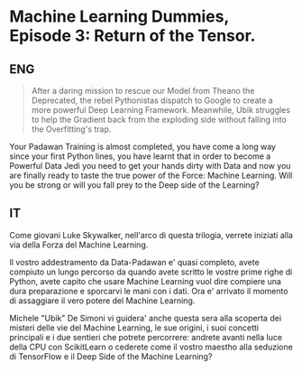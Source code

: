 # Machine Learning Dummies, Episode 3: Return of the Tensor.

## ENG

> After a daring mission to rescue our Model from Theano the Deprecated,
> the rebel Pythonistas dispatch to Google to create a more powerful Deep Learning Framework.
> Meanwhile, Ubik struggles to help the Gradient back from the exploding side without falling
> into the Overfitting's trap.

Your Padawan Training is almost completed, you have come a long way since your first Python
lines, you have learnt that in order to become a Powerful Data Jedi you need to get
your hands dirty with Data and now you are finally ready to taste the true power of
the Force: Machine Learning. Will you be strong or will you fall prey to the Deep side
of the Learning?

## IT

Come giovani Luke Skywalker, nell'arco di questa trilogia, verrete iniziati alla via della Forza del Machine Learning.

Il vostro addestramento da Data-Padawan e' quasi completo, avete compiuto un lungo
percorso da quando avete scritto le vostre prime righe di Python, avete capito
che usare Machine Learning vuol dire compiere una dura preparazione e sporcarvi le mani
con i dati. Ora e' arrivato il momento di assaggiare il vero potere del Machine Learning.

Michele "Ubik" De Simoni vi guidera' anche questa sera alla scoperta dei misteri delle vie
del Machine Learning, le sue origini, i suoi concetti principali e i due sentieri che potrete
percorrere: andrete avanti nella luce della CPU con ScikitLearn o cederete come il
vostro maestho alla seduzione di TensorFlow e il Deep Side of the Machine Learning?
